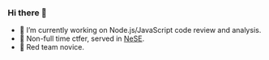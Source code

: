 ### Hi there 👋

- 🔭 I’m currently working on Node.js/JavaScript code review and analysis.
- 🚩 Non-full time ctfer, served in [NeSE](https://ctftime.org/team/13575/).
- 🦉 Red team novice.
